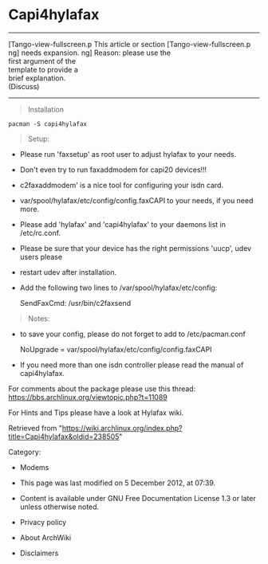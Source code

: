 Capi4hylafax
============

  

  ------------------------ ------------------------ ------------------------
  [Tango-view-fullscreen.p This article or section  [Tango-view-fullscreen.p
  ng]                      needs expansion.         ng]
                           Reason: please use the   
                           first argument of the    
                           template to provide a    
                           brief explanation.       
                           (Discuss)                
  ------------------------ ------------------------ ------------------------

> Installation

    pacman -S capi4hylafax

> Setup:

-   Please run 'faxsetup' as root user to adjust hylafax to your needs.
-   Don't even try to run faxaddmodem for capi20 devices!!!
-   c2faxaddmodem' is a nice tool for configuring your isdn card.
-   var/spool/hylafax/etc/config/config.faxCAPI to your needs, if you
    need more.
-   Please add 'hylafax' and 'capi4hylafax' to your daemons list in
    /etc/rc.conf.
-   Please be sure that your device has the right permissions 'uucp',
    udev users please
-   restart udev after installation.

-   Add the following two lines to /var/spool/hylafax/etc/config:

       SendFaxCmd: /usr/bin/c2faxsend

> Notes:

-   to save your config, please do not forget to add to /etc/pacman.conf

     NoUpgrade   = var/spool/hylafax/etc/config/config.faxCAPI

-   If you need more than one isdn controller please read the manual of
    capi4hylafax.

For comments about the package please use this thread:
https://bbs.archlinux.org/viewtopic.php?t=11089

For Hints and Tips please have a look at Hylafax wiki.

Retrieved from
"https://wiki.archlinux.org/index.php?title=Capi4hylafax&oldid=238505"

Category:

-   Modems

-   This page was last modified on 5 December 2012, at 07:39.
-   Content is available under GNU Free Documentation License 1.3 or
    later unless otherwise noted.
-   Privacy policy
-   About ArchWiki
-   Disclaimers
